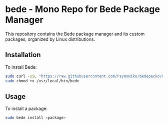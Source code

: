 # bede - Mono Repo for Bede Package Manager

This repository contains the Bede package manager and its custom packages, organized by Linux distributions.

## Installation
To install Bede:
```bash
sudo curl -sSL "https://raw.githubusercontent.com/PsymoNiko/bedepacko/main/bede.sh" -o /usr/local/bin/bede
sudo chmod +x /usr/local/bin/bede

```

## Usage
To install a package:
```bash
sudo bede install <package>
```

